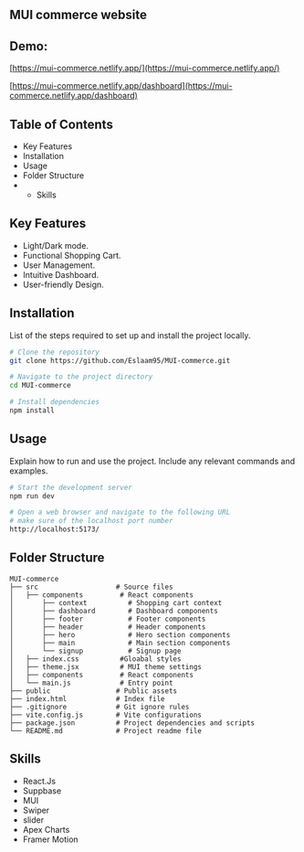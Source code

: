 ## MUI commerce website

## Demo:  

[https://mui-commerce.netlify.app/](https://mui-commerce.netlify.app/)

[https://mui-commerce.netlify.app/dashboard](https://mui-commerce.netlify.app/dashboard)


## Table of Contents
- Key Features
- Installation
- Usage
- Folder Structure
- - Skills

## Key Features
- Light/Dark mode.  
- Functional Shopping Cart.
- User Management.
- Intuitive Dashboard.
- User-friendly Design.

## Installation
List of the steps required to set up and install the project locally.

```bash
# Clone the repository
git clone https://github.com/Eslaam95/MUI-commerce.git

# Navigate to the project directory
cd MUI-commerce

# Install dependencies
npm install
```
## Usage
Explain how to run and use the project. Include any relevant commands and examples.


```bash
# Start the development server
npm run dev

# Open a web browser and navigate to the following URL
# make sure of the localhost port number
http://localhost:5173/
```

## Folder Structure

```
MUI-commerce
├── src                   # Source files
│   ├── components         # React components
│       ├── context          # Shopping cart context
│       ├── dashboard        # Dashboard components
│       ├── footer           # Footer components
│       ├── header           # Header components
│       ├── hero             # Hero section components
│       ├── main             # Main section components
│       └── signup           # Signup page
│   ├── index.css          #Gloabal styles
│   ├── theme.jsx          # MUI theme settings
│   ├── components         # React components
│   └── main.js            # Entry point
├── public                # Public assets
├── index.html            # Index file
├── .gitignore            # Git ignore rules
├── vite.config.js        # Vite configurations
├── package.json          # Project dependencies and scripts
└── README.md             # Project readme file
```

## Skills

- React.Js
- Suppbase 
-  MUI 
-  Swiper
-  slider 
-  Apex Charts 
-  Framer Motion
